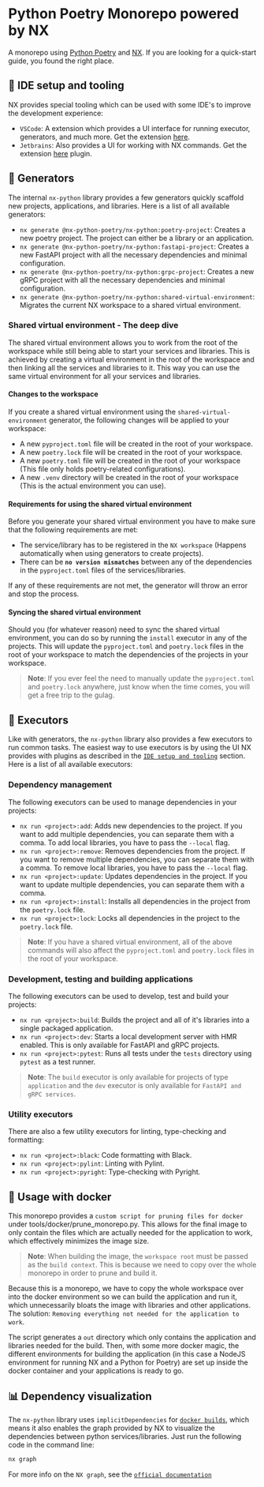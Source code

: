 # Python Poetry Monorepo powered by NX
A monorepo using [Python Poetry](https://python-poetry.org/) and [NX](https://nx.dev/). If you are looking for a quick-start guide, you found the right place.


## 🔧 IDE setup and tooling <a name="ide-setup-and-tooling"></a>
NX provides special tooling which can be used with some IDE's to improve the development experience:

- `VSCode`: A extension which provides a UI interface for running executor, generators, and much more. Get the extension [here](https://marketplace.visualstudio.com/items?itemName=nrwl.angular-console).
- `Jetbrains`: Also provides a UI for working with NX commands. Get the extension [here](https://plugins.jetbrains.com/plugin/21060-nx-console) plugin.


## 🚀 Generators
The internal `nx-python` library provides a few generators quickly scaffold new projects, applications, and libraries. Here is a list of all available generators:

- `nx generate @nx-python-poetry/nx-python:poetry-project`: Creates a new poetry project. The project can either be a library or an application.
- `nx generate @nx-python-poetry/nx-python:fastapi-project`: Creates a new FastAPI project with all the necessary dependencies and minimal configuration.
- `nx generate @nx-python-poetry/nx-python:grpc-project`: Creates a new gRPC project with all the necessary dependencies and minimal configuration.
- `nx generate @nx-python-poetry/nx-python:shared-virtual-environment`: Migrates the current NX workspace to a shared virtual environment.


### Shared virtual environment - The deep dive
The shared virtual environment allows you to work from the root of the workspace while still being able to start your services and libraries. This is achieved by creating a virtual environment in the root of the workspace and then linking all the services and libraries to it. This way you can use the same virtual environment for all your services and libraries.

#### Changes to the workspace
If you create a shared virtual environment using the `shared-virtual-environment` generator, the following changes will be applied to your workspace:

- A new `pyproject.toml` file will be created in the root of your workspace.
- A new `poetry.lock` file will be created in the root of your workspace.
- A new `poetry.toml` file will be created in the root of your workspace (This file only holds poetry-related configurations).
- A new `.venv` directory will be created in the root of your workspace (This is the actual environment you can use).


#### Requirements for using the shared virtual environment
Before you generate your shared virtual environment you have to make sure that the following requirements are met:
- The service/library has to be registered in the `NX workspace` (Happens automatically when using generators to create projects).
- There can be **`no version mismatches`** between any of the dependencies in the `pyproject.toml` files of the services/libraries.

If any of these requirements are not met, the generator will throw an error and stop the process.


#### Syncing the shared virtual environment
Should you (for whatever reason) need to sync the shared virtual environment, you can do so by running the `install` executor in any of the projects. This will update the `pyproject.toml` and `poetry.lock` files in the root of your workspace to match the dependencies of the projects in your workspace.

> **Note**: If you ever feel the need to manually update the `pyproject.toml` and `poetry.lock` anywhere, just know when the time comes, you will get a free trip to the gulag.


## 📜 Executors
Like with generators, the `nx-python` library also provides a few executors to run common tasks. The easiest way to use executors is by using the UI NX provides with plugins as described in the [`IDE setup and tooling`](#ide-setup-and-tooling) section. Here is a list of all available executors:


### Dependency management
The following executors can be used to manage dependencies in your projects:

- `nx run <project>:add`: Adds new dependencies to the project. If you want to add multiple dependencies, you can separate them with a comma. To add local libraries, you have to pass the `--local` flag.
- `nx run <project>:remove`: Removes dependencies from the project. If you want to remove multiple dependencies, you can separate them with a comma. To remove local libraries, you have to pass the `--local` flag.
- `nx run <project>:update`: Updates dependencies in the project. If you want to update multiple dependencies, you can separate them with a comma.
- `nx run <project>:install`: Installs all dependencies in the project from the `poetry.lock` file.
- `nx run <project>:lock`: Locks all dependencies in the project to the `poetry.lock` file.

> **Note**: If you have a shared virtual environment, all of the above commands will also affect the `pyproject.toml` and `poetry.lock` files in the root of your workspace.


### Development, testing and building applications
The following executors can be used to develop, test and build your projects:

- `nx run <project>:build`: Builds the project and all of it's libraries into a single packaged application.
- `nx run <project>:dev`: Starts a local development server with HMR enabled. This is only available for FastAPI and gRPC projects.
- `nx run <project>:pytest`: Runs all tests under the `tests` directory using `pytest` as a test runner.

> **Note**: The `build` executor is only available for projects of type `application` and the `dev` executor is only available for `FastAPI and gRPC services`.


### Utility executors
There are also a few utility executors for linting, type-checking and formatting:

- `nx run <project>:black`: Code formatting with Black.
- `nx run <project>:pylint`: Linting with Pylint.
- `nx run <project>:pyright`: Type-checking with Pyright.


## 🐳 Usage with docker <a name="usage-with-docker"></a>
This monorepo provides a `custom script for pruning files for docker` under tools/docker/prune_monorepo.py. This allows for the final image to only contain the files which are actually needed for the application to work, which effectively minimizes the image size.

> **Note**: When building the image, the `workspace root` must be passed as the `build context`. This is because we need to copy over the whole monorepo in order to prune and build it.

Because this is a monorepo, we have to copy the whole workspace over into the docker environment so we can build the application and run it, which unnecessarily bloats the image with libraries and other applications. The solution: `Removing everything not needed for the application to work`.

The script generates a `out` directory which only contains the application and libraries needed for the build. Then, with some more docker magic, the different environments for building the application (in this case a NodeJS environment for running NX and a Python for Poetry) are set up inside the docker container and your applications is ready to go.


## 📊 Dependency visualization
The `nx-python` library uses `implicitDependencies` for [`docker builds`](#usage-with-docker), which means it also enables the graph provided by NX to visualize the dependencies between python services/libraries. Just run the following code in the command line:

```bash
nx graph
```

For more info on the `NX graph`, see the [`official documentation`](https://nx.dev/core-features/explore-graph#explore-the-graph)
